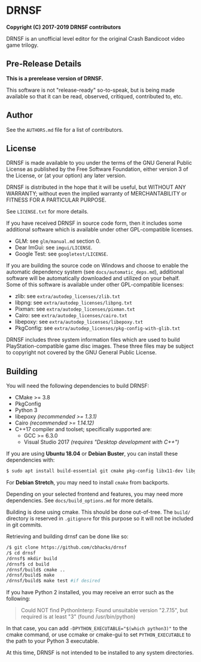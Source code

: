 # DRNSF #
__Copyright (C) 2017-2019  DRNSF contributors__

DRNSF is an unofficial level editor for the original Crash Bandicoot
video game trilogy.

## Pre-Release Details ##
__This is a prerelease version of DRNSF.__

This software is not "release-ready" so-to-speak, but is being made
available so that it can be read, observed, critiqued, contributed to,
etc.

## Author ##
See the `AUTHORS.md` file for a list of contributors.

## License ##
DRNSF is made available to you under the terms of the GNU General Public
License as published by the Free Software Foundation, either version 3
of the License, or (at your option) any later version.

DRNSF is distributed in the hope that it will be useful,
but WITHOUT ANY WARRANTY; without even the implied warranty of
MERCHANTABILITY or FITNESS FOR A PARTICULAR PURPOSE.

See `LICENSE.txt` for more details.

If you have received DRNSF in source code form, then it includes some
additional software which is available under other GPL-compatible
licenses.

 * GLM: see `glm/manual.md` section 0.
 * Dear ImGui: see `imgui/LICENSE`.
 * Google Test: see `googletest/LICENSE`.

If you are building the source code on Windows and choose to enable the
automatic dependency system (see `docs/automatic_deps.md`), additional
software will be automatically downloaded and utilized on your behalf.
Some of this software is available under other GPL-compatible licenses:

 * zlib: see `extra/autodep_licenses/zlib.txt`
 * libpng: see `extra/autodep_licenses/libpng.txt`
 * Pixman: see `extra/autodep_licenses/pixman.txt`
 * Cairo: see `extra/autodep_licenses/cairo.txt`
 * libepoxy: see `extra/autodep_licenses/libepoxy.txt`
 * PkgConfig: see `extra/autodep_licenses/pkg-config-with-glib.txt`

DRNSF includes three system information files which are used to build
PlayStation-compatible game disc images. These three files may be
subject to copyright not covered by the GNU General Public License.

## Building ##
You will need the following dependencies to build DRNSF:

 * CMake >= 3.8
 * PkgConfig
 * Python 3
 * libepoxy _(recommended >= 1.3.1)_
 * Cairo _(recommended >= 1.14.12)_
 * C++17 compiler and toolset; specifically supported are:
   * GCC >= 6.3.0
   * Visual Studio 2017 _(requires "Desktop development with C++")_

If you are using __Ubuntu 18.04__ or __Debian Buster__, you can install
these dependencies with:
```sh
$ sudo apt install build-essential git cmake pkg-config libx11-dev libgl1-mesa-dev libepoxy-dev libcairo2-dev
```

For __Debian Stretch__, you may need to install `cmake` from backports.

Depending on your selected frontend and features, you may need more
dependencies. See `docs/build_options.md` for more details.

Building is done using cmake. This should be done out-of-tree. The
`build/` directory is reserved in `.gitignore` for this purpose so it
will not be included in git commits.

Retrieving and building drnsf can be done like so:

```sh
/$ git clone https://github.com/cbhacks/drnsf
/$ cd drnsf
/drnsf$ mkdir build
/drnsf$ cd build
/drnsf/build$ cmake ..
/drnsf/build$ make
/drnsf/build$ make test #if desired
```

If you have Python 2 installed, you may receive an error such as the
following:

> Could NOT find PythonInterp: Found unsuitable version "2.7.15", but
> required is at least "3" (found /usr/bin/python)

In that case, you can add `-DPYTHON_EXECUTABLE="$(which python3)"` to
the cmake command, or use ccmake or cmake-gui to set `PYTHON_EXECUTABLE`
to the path to your Python 3 executable.

At this time, DRNSF is not intended to be installed to any system
directories.
